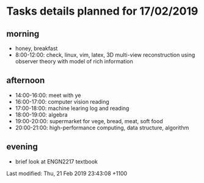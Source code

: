 # Tasks details planned for 17/02/2019
## morning
* honey, breakfast
* 8:00-12:00: check, linux, vim, latex, 3D multi-view reconstruction using observer theory with model of rich information

## afternoon
* 14:00-16:00: meet with ye
* 16:00-17:00: computer vision reading
* 17:00-18:00: machine learing log and reading
* 18:00-19:00: algebra
* 19:00-20:00: supermarket for vege, bread, meat, soft food
* 20:00-21:00: high-performance computing, data structure, algorithm

## evening
* brief look at ENGN2217 textbook




Last modified: Thu, 21 Feb 2019 23:43:08 +1100

